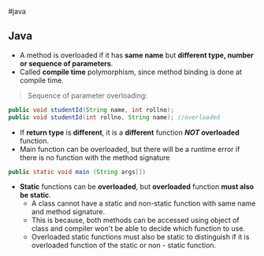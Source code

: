 #java 
## Java
+ A method is overloaded if it has **same name** but **different type, number or sequence of parameters**.
+ Called **compile time** polymorphism, since method binding is done at compile time.

> Sequence of parameter overloading:
```java
public void studentId(String name, int rollno);
public void studentId(int rollno, String name); //overloaded
```

+ If **return type** is **different**, it is a **different** function ***NOT* overloaded** function.
+ Main function can be overloaded, but there will be a runtime error if there is no function with the method signature
```java
public static void main (String args[])
```
+ **Static** functions can be **overloaded**, but **overloaded** function **must also be static**.
	+ A class cannot have a static and non-static function with same name and method signature.
	+ This is because, both methods can be accessed using object of class and compiler won't be able to decide which function to use.
	+ Overloaded static functions must also be static to distinguish if it is overloaded function of the static or non - static function.
